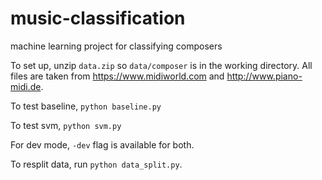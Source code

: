 # music-classification
machine learning project for classifying composers

To set up, unzip `data.zip` so `data/composer` is in the working directory. All files are taken from https://www.midiworld.com and http://www.piano-midi.de.

To test baseline, `python baseline.py` 

To test svm, `python svm.py`

For dev mode, `-dev` flag is available for both.

To resplit data, run `python data_split.py`.
